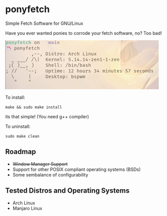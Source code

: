 # ponyfetch
Simple Fetch Software for GNU/Linux

Have you ever wanted ponies to corrode your fetch software, no? Too bad!

![ponyfetch](https://github.com/ameliaprogs/ponyfetch/blob/main/ponyfetch.png?raw=true)

To install:

```
make && sudo make install
```

its that simple! (You need g++ compiler)

To uninstall:

```
sudo make clean
```

## Roadmap
  - ~~Window Manager Support~~
  - Support for other POSIX compliant operating systems (BSDs)
  - Some sembalance of configurability

## Tested Distros and Operating Systems
  - Arch Linux
  - Manjaro Linux
